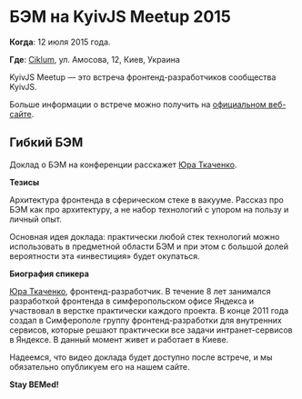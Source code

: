 # БЭМ на KyivJS Meetup 2015

**Когда**: 12 июля 2015 года.

**Где**: [Ciklum](http://kyivjs.org.ua/), ул. Амосова, 12, Киев, Украина

KyivJS Meetup — это встреча фронтенд-разработчиков сообщества KyivJS.

Больше информации о встрече можно получить на [официальном веб-сайте](http://kyivjs.org.ua/).

## Гибкий БЭМ

Доклад о БЭМ на конференции расскажет [Юра Ткаченко](https://www.linkedin.com/in/tkachenkoyuri).

**Тезисы**

Архитектура фронтенда в сферическом стеке в вакууме. Рассказ про БЭМ как про архитектуру, а не набор технологий с упором на 
пользу и личный опыт. 

Основная идея доклада: практически любой стек технологий можно использовать в предметной области БЭМ и при этом с большой долей 
вероятности эта «инвестиция» будет окупаться.

**Биография спикера**

[Юра Ткаченко](https://www.linkedin.com/in/tkachenkoyuri), фронтенд-разработчик. В течение 8 лет занимался разработкой фронтенда 
в симферопольском офисе Яндекса и участвовал в верстке практически каждого проекта. В конце 2011 года создал в Симферополе 
группу фронтенд-разработки для внутренних сервисов, которые решают практически все задачи интранет-сервисов в Яндексе. В данный 
момент живет и работает в Киеве.

Надеемся, что видео доклада будет доступно после встрече, и мы обязательно опубликуем его на нашем сайте.

**Stay BEMed!**

